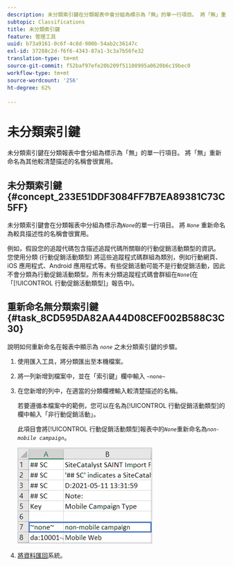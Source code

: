 ```yaml
---
description: 未分類索引鍵在分類報表中會分組為標示為「無」的單一行項目。 將「無」重新命名為其他較清楚描述的名稱會很實用。
subtopic: Classifications
title: 未分類索引鍵
feature: 管理工具
uuid: b73a9161-0c6f-4c8d-900b-54ab2c36147c
exl-id: 37288c2d-f6f6-4343-87a1-3c3a7b56fe32
translation-type: tm+mt
source-git-commit: f52baf97efe20b209f51108995a0620b6c19bec0
workflow-type: tm+mt
source-wordcount: '256'
ht-degree: 62%

---
```


# 未分類索引鍵

未分類索引鍵在分類報表中會分組為標示為「無」的單一行項目。 將「無」重新命名為其他較清楚描述的名稱會很實用。

## 未分類索引鍵 {#concept_233E51DDF3084FF7B7EA89381C73C5FF}

未分類索引鍵會在分類報表中分組為標示為&#x200B;*`None`*&#x200B;的單一行項目。 將 *`None`* 重新命名為較具描述性的名稱會很實用。

例如，假設您的追蹤代碼包含描述追蹤代碼所關聯的行動促銷活動類型的資訊。 您使用分類 (行動促銷活動類型) 將這些追蹤程式碼群組為類別，例如行動網頁、iOS 應用程式、Android 應用程式等。有些促銷活動可能不是行動促銷活動，因此不會分類為行動促銷活動類型。所有未分類追蹤程式碼會群組在&#x200B;*`None`*(在「[!UICONTROL 行動促銷活動類型]」報告中)。

## 重新命名無分類索引鍵 {#task_8CD595DA82AA44D08CEF002B588C3C30}

<!-- 

t_rename_classification_none.xml

 -->

說明如何重新命名在報表中顯示為 *`none`* 之未分類索引鍵的步驟。

1. 使用匯入工具，將分類匯出至本機檔案。
1. 將一列新增到檔案中，並在「索引鍵」欄中輸入 `~none~`
1. 在您新增的列中，在適當的分類欄裡輸入較清楚描述的名稱。

   若要遵循本檔案中的範例，您可以在名為[!UICONTROL 行動促銷活動類型]的欄中輸入「非行動促銷活動」。

   此項目會將[!UICONTROL 行動促銷活動類型]報表中的&#x200B;*`None`*&#x200B;重新命名為&#x200B;*`non-mobile campaign`*。

   ![未分類索引鍵的範例](/help/components/classifications/importer/assets/non-classified-key.png)

1. [將資料匯回](/help/components/classifications/importer/import-file.md)系統。
